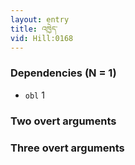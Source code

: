 ```yaml
---
layout: entry
title: འཁྱེད་
vid: Hill:0168
---
```

### Dependencies (N = 1)
* `obl` 1


### Two overt arguments


### Three overt arguments
